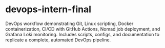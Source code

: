 # devops-intern-final
DevOps workflow demonstrating Git, Linux scripting, Docker containerization, CI/CD with GitHub Actions, Nomad job deployment, and Grafana Loki monitoring. Includes scripts, configs, and documentation to replicate a complete, automated DevOps pipeline.
